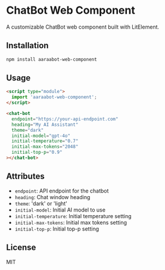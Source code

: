 # ChatBot Web Component

A customizable ChatBot web component built with LitElement.

## Installation

```bash
npm install aaraabot-web-component
```

## Usage

```html
<script type="module">
  import 'aaraabot-web-component';
</script>

<chat-bot
  endpoint="https://your-api-endpoint.com"
  heading="My AI Assistant"
  theme="dark"
  initial-model="gpt-4o"
  initial-temperature="0.7"
  initial-max-tokens="2048"
  initial-top-p="0.9"
></chat-bot>
```

## Attributes

- `endpoint`: API endpoint for the chatbot
- `heading`: Chat window heading
- `theme`: 'dark' or 'light'
- `initial-model`: Initial AI model to use
- `initial-temperature`: Initial temperature setting
- `initial-max-tokens`: Initial max tokens setting
- `initial-top-p`: Initial top-p setting

## License

MIT
